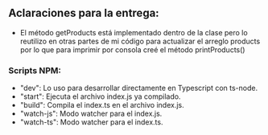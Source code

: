## Aclaraciones para la entrega:
  - El método getProducts está implementado dentro de la clase pero lo reutilizo en otras partes de mi código para actualizar el arreglo products por lo que para imprimir por consola creé el método printProducts()


### Scripts NPM:
  - "dev": Lo uso para desarrollar directamente en Typescript con ts-node.
  - "start": Ejecuta el archivo index.js ya compilado.
  - "build": Compila el index.ts en el archivo index.js.
  - "watch-js": Modo watcher para el index.js.
  - "watch-ts": Modo watcher para el index.ts.
